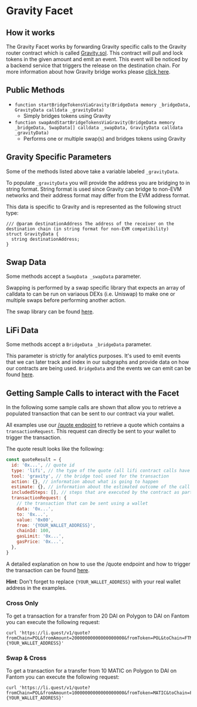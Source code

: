 # Gravity Facet

## How it works

The Gravity Facet works by forwarding Gravity specific calls to the Gravity router contract which is called [Gravity.sol](https://github.com/Gravity-Bridge/Gravity-Bridge/blob/main/solidity/contracts/Gravity.sol). This contract will pull and lock tokens in the given amount and emit an event. This event will be noticed by a backend service that triggers the release on the destination chain. For more information about how Gravity bridge works please [click here](https://github.com/Gravity-Bridge/Gravity-Docs).

## Public Methods

- `function startBridgeTokensViaGravity(BridgeData memory _bridgeData, GravityData calldata _gravityData)`
  - Simply bridges tokens using Gravity
- `function swapAndStartBridgeTokensViaGravity(BridgeData memory _bridgeData, SwapData[] calldata _swapData, GravityData calldata _gravityData)`
  - Performs one or multiple swap(s) and bridges tokens using Gravity

## Gravity Specific Parameters

Some of the methods listed above take a variable labeled `_gravityData`.

To populate `_gravityData` you will provide the address you are bridging to in string format. String format is used since Gravity can bridge to non-EVM networks and their address format may differ from the EVM address format.

This data is specific to Gravity and is represented as the following struct type:

```solidity
/// @param destinationAddress The address of the receiver on the destination chain (in string format for non-EVM compatibility)
struct GravityData {
  string destinationAddress;
}
```

## Swap Data

Some methods accept a `SwapData _swapData` parameter.

Swapping is performed by a swap specific library that expects an array of calldata to can be run on variaous DEXs (i.e. Uniswap) to make one or multiple swaps before performing another action.

The swap library can be found [here](../src/Libraries/LibSwap.sol).

## LiFi Data

Some methods accept a `BridgeData _bridgeData` parameter.

This parameter is strictly for analytics purposes. It's used to emit events that we can later track and index in our subgraphs and provide data on how our contracts are being used. `BridgeData` and the events we can emit can be found [here](../src/Interfaces/ILiFi.sol).

## Getting Sample Calls to interact with the Facet

In the following some sample calls are shown that allow you to retrieve a populated transaction that can be sent to our contract via your wallet.

All examples use our [/quote endpoint](https://apidocs.li.fi/reference/get_quote) to retrieve a quote which contains a `transactionRequest`. This request can directly be sent to your wallet to trigger the transaction.

The quote result looks like the following:

```javascript
const quoteResult = {
  id: '0x...', // quote id
  type: 'lifi', // the type of the quote (all lifi contract calls have the type "lifi")
  tool: 'gravity', // the bridge tool used for the transaction
  action: {}, // information about what is going to happen
  estimate: {}, // information about the estimated outcome of the call
  includedSteps: [], // steps that are executed by the contract as part of this transaction, e.g. a swap step and a cross step
  transactionRequest: {
    // the transaction that can be sent using a wallet
    data: '0x...',
    to: '0x...',
    value: '0x00',
    from: '{YOUR_WALLET_ADDRESS}',
    chainId: 100,
    gasLimit: '0x...',
    gasPrice: '0x...',
  },
}
```

A detailed explanation on how to use the /quote endpoint and how to trigger the transaction can be found [here](https://docs.li.fi/products/more-integration-options/li.fi-api/transferring-tokens-example).

**Hint**: Don't forget to replace `{YOUR_WALLET_ADDRESS}` with your real wallet address in the examples.

### Cross Only

To get a transaction for a transfer from 20 DAI on Polygon to DAI on Fantom you can execute the following request:

```shell
curl 'https://li.quest/v1/quote?fromChain=POL&fromAmount=20000000000000000000&fromToken=POL&toChain=FTM&toToken=DAI&slippage=0.03&allowBridges=multichain&fromAddress={YOUR_WALLET_ADDRESS}'
```

### Swap & Cross

To get a transaction for a transfer from 10 MATIC on Polygon to DAI on Fantom you can execute the following request:

```shell
curl 'https://li.quest/v1/quote?fromChain=POL&fromAmount=10000000000000000000&fromToken=MATIC&toChain=FTM&toToken=DAI&slippage=0.03&allowBridges=multichain&fromAddress={YOUR_WALLET_ADDRESS}'
```
